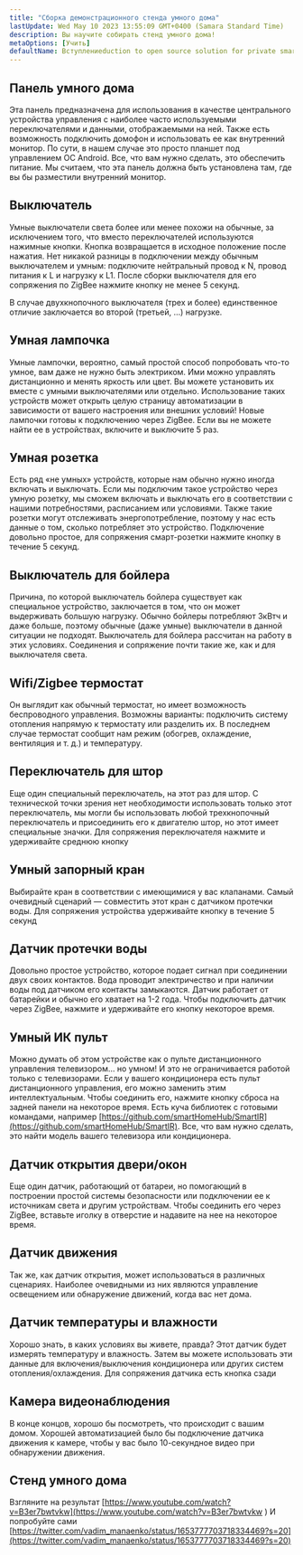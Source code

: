 ```yaml
---
title: "Сборка демонстрационного стенда умного дома"
lastUpdate: Wed May 10 2023 13:55:09 GMT+0400 (Samara Standard Time)
description: Вы научите собирать стенд умного дома!
metaOptions: [Учить]
defaultName: Вступлениеduction to open source solution for private smart homes
---
```


<LessonImages imageClasses="mb" src="smart-home-intro/spring-school-2023-smart-stand-intro.gif" />

## Панель умного дома

Эта панель предназначена для использования в качестве центрального устройства управления с наиболее часто используемыми переключателями и данными, отображаемыми на ней. Также есть возможность подключить домофон и использовать ее как внутренний монитор. По сути, в нашем случае это просто планшет под управлением ОС Android. Все, что вам нужно сделать, это обеспечить питание. Мы считаем, что эта панель должна быть установлена там, где вы бы разместили внутренний монитор.


<LessonVideo :videos="[{src: 'https://crustipfs.info/ipfs/QmcbdAJqbwHAQ3NeyWQUwSoS4drDexa3AEs7HXuM1BrUT1', type: 'webm'}]" cover="smart-home-intro/assembling-smart-home-board-1.png" />


## Выключатель

Умные выключатели света более или менее похожи на обычные, за исключением того, что вместо переключателей используются нажимные кнопки. Кнопка возвращается в исходное положение после нажатия. Нет никакой разницы в подключении между обычным выключателем и умным: подключите нейтральный провод к N, провод питания к L и нагрузку к L1. После сборки выключателя для его сопряжения по ZigBee нажмите кнопку не менее 5 секунд.

<LessonVideo :videos="[{src: 'https://crustipfs.info/ipfs/Qmb138DiQWWBgowMj2fC9kmiGYh9WEeytteSkqumWCv2LB', type: 'webm'}]" cover="smart-home-intro/assembling-smart-home-board-2.png" />

В случае двухкнопочного выключателя (трех и более) единственное отличие заключается во второй (третьей, …) нагрузке.

<LessonVideo :videos="[{src: 'https://crustipfs.info/ipfs/QmZiStYZG4rmyNPXXmCXsVPm7witPpnNJMBzD8GtxedgPo', type: 'webm'}]" cover="smart-home-intro/assembling-smart-home-board-3.png" />

## Умная лампочка 

Умные лампочки, вероятно, самый простой способ попробовать что-то умное, вам даже не нужно быть электриком. Ими можно управлять дистанционно и менять яркость или цвет. Вы можете установить их вместе с умными выключателями или отдельно. Использование таких устройств может открыть целую страницу автоматизации в зависимости от вашего настроения или внешних условий! Новые лампочки готовы к подключению через ZigBee. Если вы не можете найти ее в устройствах, включите и выключите 5 раз.


<LessonVideo :videos="[{src: 'https://crustipfs.info/ipfs/QmbiMHLJqnDpr1Whzvo6Y7zE33cQPuTs7furbt3JW2uiek', type: 'webm'}]" cover="smart-home-intro/assembling-smart-home-board-4.png" />

<LessonVideo :videos="[{src: 'https://crustipfs.info/ipfs/QmTzK4dY168HVgLvVBsRxR4M4vda55XC7pFhpW5kRexujQ', type: 'webm'}]" cover="smart-home-intro/assembling-smart-home-board-5.png" />

<LessonVideo :videos="[{src: 'https://crustipfs.info/ipfs/QmNZFpvVUavKc1Za9SeXqikrfySsfFHuVrkdzgbVB8um7T', type: 'webm'}]" cover="smart-home-intro/assembling-smart-home-board-6.png" />

## Умная розетка

Есть ряд «не умных» устройств, которые нам обычно нужно иногда включать и выключать. Если мы подключим такое устройство через умную розетку, мы сможем включать и выключать его в соответствии с нашими потребностями, расписанием или условиями. Также такие розетки могут отслеживать энергопотребление, поэтому у нас есть данные о том, сколько потребляет это устройство. Подключение довольно простое, для сопряжения смарт-розетки нажмите кнопку в течение 5 секунд.

<LessonVideo :videos="[{src: 'https://crustipfs.info/ipfs/QmRtmKXSv7csHLbKVuZkoA5Eb2zyTkEAbUxLYT6Qt1yxZH', type: 'webm'}]" cover="smart-home-intro/assembling-smart-home-board-7.png" />

## Выключатель для бойлера

Причина, по которой выключатель бойлера существует как специальное устройство, заключается в том, что он может выдерживать большую нагрузку. Обычно бойлеры потребляют 3кВтч и даже больше, поэтому обычные (даже умные) выключатели в данной ситуации не подходят. Выключатель для бойлера рассчитан на работу в этих условиях. Соединения и сопряжение почти такие же, как и для выключателя света.

<LessonVideo :videos="[{src: 'https://crustipfs.info/ipfs/QmNZyRtXXRYCrAQe6s6ZFJLXtUrH7SZHJC1Bt61kTrRX54', type: 'webm'}]" cover="smart-home-intro/assembling-smart-home-board-8.png" />

## Wifi/Zigbee термостат

Он выглядит как обычный термостат, но имеет возможность беспроводного управления. Возможны варианты: подключить систему отопления напрямую к термостату или разделить их. В последнем случае термостат сообщит нам режим (обогрев, охлаждение, вентиляция и т. д.) и температуру.

<LessonVideo :videos="[{src: 'https://crustipfs.info/ipfs/QmRjxo9EGUvQiMm84xvXCL6LfrQJYza71vmFsa9Zpy7qmz', type: 'webm'}]" cover="smart-home-intro/assembling-smart-home-board-9.png" />

## Переключатель для штор

Еще один специальный переключатель, на этот раз для штор. С технической точки зрения нет необходимости использовать только этот переключатель, мы могли бы использовать любой трехкнопочный переключатель и присоединить его к двигателю штор, но этот имеет специальные значки. Для сопряжения переключателя нажмите и удерживайте среднюю кнопку

<LessonVideo :videos="[{src: 'https://crustipfs.info/ipfs/QmRpEpZbyNkzby8Sk22Ymz59DbAcnty1B1osWc2kZr5FZ7', type: 'webm'}]" cover="smart-home-intro/assembling-smart-home-board-10.png" />

## Умный запорный кран

Выбирайте кран в соответствии с имеющимися у вас клапанами. Самый очевидный сценарий — совместить этот кран с датчиком протечки воды. Для сопряжения устройства удерживайте кнопку в течение 5 секунд

<LessonVideo :videos="[{src: 'https://crustipfs.info/ipfs/QmcjZcJ6P8Q5yUfSRx8R2mR4A7r2fi5bLs5uoUr3EAXLZs', type: 'webm'}]" cover="smart-home-intro/assembling-smart-home-board-11.png" />

## Датчик протечки воды

Довольно простое устройство, которое подает сигнал при соединении двух своих контактов. Вода проводит электричество и при наличии воды под датчиком его контакты замыкаются. Датчик работает от батарейки и обычно его хватает на 1-2 года. Чтобы подключить датчик через ZigBee, нажмите и удерживайте его кнопку некоторое время.

<LessonVideo :videos="[{src: 'https://crustipfs.info/ipfs/QmbgetJK1E8qQMcnBVREutpy8tKfbesqaxXiebjzpoyrdV', type: 'webm'}]" cover="smart-home-intro/assembling-smart-home-board-12.png" />

## Умный ИК пульт

Можно думать об этом устройстве как о пульте дистанционного управления телевизором… но умном! И это не ограничивается работой только с телевизорами. Если у вашего кондиционера есть пульт дистанционного управления, его можно заменить этим интеллектуальным. Чтобы соединить его, нажмите кнопку сброса на задней панели на некоторое время. Есть куча библиотек с готовыми командами, например [https://github.com/smartHomeHub/SmartIR](https://github.com/smartHomeHub/SmartIR). Все, что вам нужно сделать, это найти модель вашего телевизора или кондиционера.

<LessonVideo :videos="[{src: 'https://crustipfs.info/ipfs/QmVjj92fMLbA6QJ5QhnmiqBT1huD5b7xyfi3VadHFDYwtm', type: 'webm'}]" cover="smart-home-intro/assembling-smart-home-board-13.png" />

## Датчик открытия двери/окон

Еще один датчик, работающий от батареи, но помогающий в построении простой системы безопасности или подключении ее к источникам света и другим устройствам. Чтобы соединить его через ZigBee, вставьте иголку в отверстие и надавите на нее на некоторое время.

<LessonVideo :videos="[{src: 'https://crustipfs.info/ipfs/QmZyb66dKEqk9iCVKhaBk5ZKASi7dXdFSg2CBXY1fwuu5J', type: 'webm'}]" cover="smart-home-intro/assembling-smart-home-board-14.png" />

## Датчик движения

Так же, как датчик открытия, может использоваться в различных сценариях. Наиболее очевидными из них являются управление освещением или обнаружение движений, когда вас нет дома.

<LessonVideo :videos="[{src: 'https://crustipfs.info/ipfs/QmUA7TLg12pkhkbdGH6fwNDasU1kiyLHBJSutA2YG71Mka', type: 'webm'}]" cover="smart-home-intro/assembling-smart-home-board-15.png" />

## Датчик температуры и влажности

Хорошо знать, в каких условиях вы живете, правда? Этот датчик будет измерять температуру и влажность. Затем вы можете использовать эти данные для включения/выключения кондиционера или других систем отопления/охлаждения. Для сопряжения датчика есть кнопка сзади

<LessonVideo :videos="[{src: 'https://crustipfs.info/ipfs/QmayYFowfJVwQBVxPUSvi5inedqKzhyRZXp8fBUUayJnqH', type: 'webm'}]" cover="smart-home-intro/assembling-smart-home-board-16.png" />

## Камера видеонаблюдения

В конце концов, хорошо бы посмотреть, что происходит с вашим домом. Хорошей автоматизацией было бы подключение датчика движения к камере, чтобы у вас было 10-секундное видео при обнаружении движения.

<LessonVideo :videos="[{src: 'https://crustipfs.info/ipfs/QmX8nnDCgTx2kuwfAGv6B4orkEg4w6phtJtxSp44HfdD9T', type: 'webm'}]" cover="smart-home-intro/assembling-smart-home-board-17.png" />

## Стенд умного дома
Взгляните на результат [https://www.youtube.com/watch?v=B3er7bwtvkw](https://www.youtube.com/watch?v=B3er7bwtvkw )
И попробуйте сами [https://twitter.com/vadim_manaenko/status/1653777703718334469?s=20](https://twitter.com/vadim_manaenko/status/1653777703718334469?s=20)

